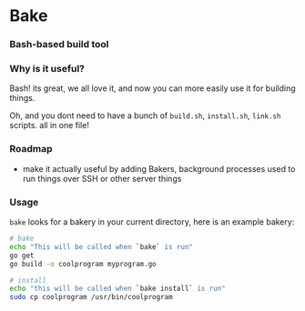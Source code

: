 # Bake
### Bash-based build tool

### Why is it useful?
Bash! its great, we all love it, and now you can more easily use it for building things.

Oh, and you dont need to have a bunch of `build.sh`, `install.sh`, `link.sh` scripts. all in one file!


### Roadmap
- make it actually useful by adding Bakers, background processes used to run things over SSH or other server things

### Usage
`bake` looks for a bakery in your current directory, here is an example bakery:
```sh
# bake
echo "This will be called when `bake` is run"
go get
go build -o coolprogram myprogram.go

# install
echo "this will be called when `bake install` is run"
sudo cp coolprogram /usr/bin/coolprogram
```

